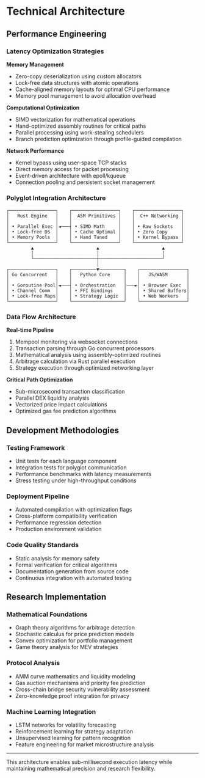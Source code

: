 # Technical Architecture

## Performance Engineering

### Latency Optimization Strategies

**Memory Management**
- Zero-copy deserialization using custom allocators
- Lock-free data structures with atomic operations  
- Cache-aligned memory layouts for optimal CPU performance
- Memory pool management to avoid allocation overhead

**Computational Optimization**
- SIMD vectorization for mathematical operations
- Hand-optimized assembly routines for critical paths
- Parallel processing using work-stealing schedulers
- Branch prediction optimization through profile-guided compilation

**Network Performance**
- Kernel bypass using user-space TCP stacks
- Direct memory access for packet processing
- Event-driven architecture with epoll/kqueue
- Connection pooling and persistent socket management

### Polyglot Integration Architecture

```
┌─────────────────┐    ┌─────────────────┐    ┌─────────────────┐
│   Rust Engine   │    │  ASM Primitives │    │  C++ Networking │
│                 │    │                 │    │                 │
│ • Parallel Exec │◄───┤ • SIMD Math     │    │ • Raw Sockets   │
│ • Lock-free DS  │    │ • Cache Optimal │    │ • Zero Copy     │
│ • Memory Pools  │    │ • Hand Tuned    │    │ • Kernel Bypass │
└─────────────────┘    └─────────────────┘    └─────────────────┘
         ▲                       ▲                       ▲
         │                       │                       │
         └───────────────────────┼───────────────────────┘
                                 │
┌─────────────────┐    ┌─────────▼─────────┐    ┌─────────────────┐
│ Go Concurrent   │    │   Python Core     │    │   JS/WASM       │
│                 │    │                   │    │                 │
│ • Goroutine Pool│◄───┤ • Orchestration   │───►│ • Browser Exec  │
│ • Channel Comm  │    │ • FFI Bindings    │    │ • Shared Buffers│
│ • Lock-free Maps│    │ • Strategy Logic  │    │ • Web Workers   │
└─────────────────┘    └───────────────────┘    └─────────────────┘
```

### Data Flow Architecture

**Real-time Pipeline**
1. Mempool monitoring via websocket connections
2. Transaction parsing through Go concurrent processors  
3. Mathematical analysis using assembly-optimized routines
4. Arbitrage calculation via Rust parallel execution
5. Strategy execution through optimized networking layer

**Critical Path Optimization**
- Sub-microsecond transaction classification
- Parallel DEX liquidity analysis
- Vectorized price impact calculations
- Optimized gas fee prediction algorithms

## Development Methodologies

### Testing Framework
- Unit tests for each language component
- Integration tests for polyglot communication
- Performance benchmarks with latency measurements
- Stress testing under high-throughput conditions

### Deployment Pipeline
- Automated compilation with optimization flags
- Cross-platform compatibility verification
- Performance regression detection
- Production environment validation

### Code Quality Standards
- Static analysis for memory safety
- Formal verification for critical algorithms
- Documentation generation from source code
- Continuous integration with automated testing

## Research Implementation

### Mathematical Foundations
- Graph theory algorithms for arbitrage detection
- Stochastic calculus for price prediction models
- Convex optimization for portfolio management
- Game theory analysis for MEV strategies

### Protocol Analysis
- AMM curve mathematics and liquidity modeling
- Gas auction mechanisms and priority fee prediction
- Cross-chain bridge security vulnerability assessment
- Zero-knowledge proof integration for privacy

### Machine Learning Integration
- LSTM networks for volatility forecasting
- Reinforcement learning for strategy adaptation
- Unsupervised learning for pattern recognition
- Feature engineering for market microstructure analysis

---

This architecture enables sub-millisecond execution latency while maintaining mathematical precision and research flexibility.

